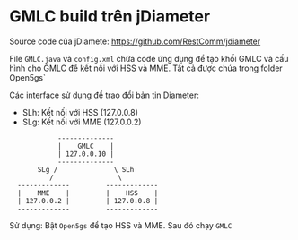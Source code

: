 # GMLC build trên jDiameter

Source code của jDiamete: https://github.com/RestComm/jdiameter

File `GMLC.java` và `config.xml` chứa code ứng dụng để tạo khối GMLC và cấu hình cho GMLC để kết nối với HSS và MME. Tất cả được chứa trong folder Open5gs`

Các interface sử dụng để trao đổi bản tin Diameter:
- SLh: Kết nối với HSS (127.0.0.8)
- SLg: Kết nối với MME (127.0.0.2)

```
            --------------
            |    GMLC    |
            | 127.0.0.10 |
            --------------
       SLg /              \ SLh
          /                \
  -------------         -------------
  |    MME    |         |    HSS    |
  | 127.0.0.2 |         | 127.0.0.8 |
  -------------         -------------

```

Sử dụng: Bật `Open5gs` để tạo HSS và MME. Sau đó chạy `GMLC`
